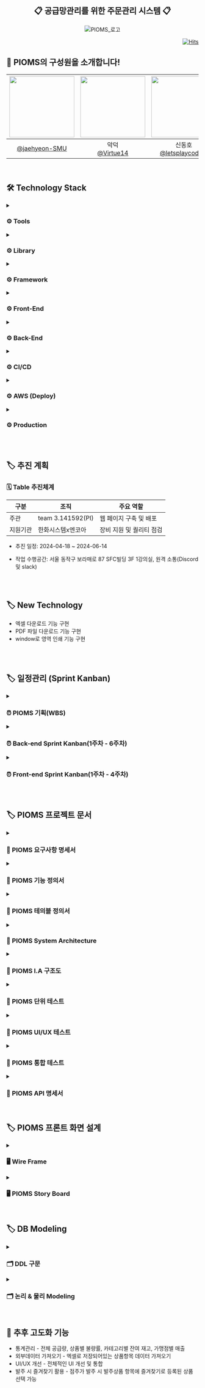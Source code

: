 <div align="center">
	
<h2>📋 공급망관리를 위한 주문관리 시스템 📋</h2>
</div>

<div align="center">
	
![PIOMS_로고](https://github.com/beyond-sw-camp/be04-fin-PI.Akatsuki-PIOMS/assets/149561287/c73fe627-caa9-4a4f-ac14-5545b72c0b8e)

</div>

<div align="right">

[![Hits](https://hits.seeyoufarm.com/api/count/incr/badge.svg?url=https%3A%2F%2Fgithub.com%2Fbeyond-sw-camp%2Fbe04-4th-PI-MoodHolic.git&count_bg=%23006EFF&title_bg=%23767676&icon=keybase.svg&icon_color=%23E7E7E7&title=Today&edge_flat=false)](https://hits.seeyoufarm.com)
</div>

<h2 align="left">👥 PIOMS의 구성원을 소개합니다!</h2>

|<img src="https://avatars.githubusercontent.com/u/81796274?v=4" width="170" height="160"/>|<img src="https://avatars.githubusercontent.com/u/122339395?v=4" width="170" height="160"/>|<img src="https://avatars.githubusercontent.com/u/101622086?v=4" width="170" height="160"/>|<img src="https://avatars.githubusercontent.com/u/149561287?v=4" width="170" height="160"/>|<img src="https://avatars.githubusercontent.com/u/22255663?v=4" width="170" height="160"/>|
|:-:|:-:|:-:|:-:|:-:|
|[@jaehyeon-SMU](https://github.com/jaehyeon-SMU)|악덕<br/>[@Virtue14](https://github.com/Virtue14)|신동호<br/>[@letsplaycoding](https://github.com/letsplaycoding)|[@Bodrami](https://github.com/Bodrami)|hyunwoo<br/>[@daersh](https://github.com/daersh)|

</br>
<h2 align="left">🛠️ Technology Stack</h2>
<div align="left">
<details>
<summary><h3>⚙️ Tools</h3></summary>
<img src="https://img.shields.io/badge/grafana-F46800?style=for-thebadge&logo=grafana&logoColor=white" />&nbsp;&nbsp; <img src="https://img.shields.io/badge/prometheus-E6522C?style=for-thebadge&logo=prometheus&logoColor=white" />
</details>
<details>
<summary><h3>⚙️ Library</h3></summary>
<img src="https://img.shields.io/badge/microsoftexcel-217346?style=for-thebadge&logo=microsoftexcel&logoColor=white" />&nbsp;&nbsp; <img src="https://img.shields.io/badge/apache-D22128?style=for-thebadge&logo=apache&logoColor=white" />
</details>
<details>
<summary><h3>⚙️ Framework</h3></summary>
<img src="https://img.shields.io/badge/Spring Boot-6DB33F?style=for-thebadge&logo=Spring Boot&logoColor=white" /> &nbsp;&nbsp; <img src="https://img.shields.io/badge/Vue.js-4FC08D?style=for-thebadge&logo=Vue.js&logoColor=white" />
</details>
<details>
<summary><h3>⚙️ Front-End</h3></summary>
<img src="https://img.shields.io/badge/CSS-1572B6?style=for-thebadge&logo=CSS&logoColor=white" /> &nbsp;&nbsp; <img src="https://img.shields.io/badge/HTML-E34F26?style=for-thebadge&logo=HTML&logoColor=white" /> &nbsp;&nbsp; <img src="https://img.shields.io/badge/JavaScript-F7DF1E?style=for-thebadge&logo=JavaScript&logoColor=white" /> &nbsp;&nbsp; <img src="https://img.shields.io/badge/Vue.js-4FC08D?style=for-thebadge&logo=Vue.js&logoColor=white" /> &nbsp;&nbsp; <img src="https://img.shields.io/badge/Vuex-B7178C?style=for-thebadge&logo=Vuex&logoColor=white" /> 
</details>
<details>	
<summary><h3>⚙️ Back-End</h3></summary>
<img src="https://img.shields.io/badge/JWT-FBBA00?style=for-thebadge&logo=JWT&logoColor=white" /> &nbsp;&nbsp; <img src="https://img.shields.io/badge/MariaDB-003545?style=for-thebadge&logo=mariaDB&logoColor=white"/> &nbsp;&nbsp; <img src="https://img.shields.io/badge/Redis-DC382D?style=for-thebadge&logo=Redis&logoColor=white" /> &nbsp;&nbsp; <img src="https://img.shields.io/badge/Spring Boot-6DB33F?style=for-thebadge&logo=Spring Boot&logoColor=white" /> &nbsp;&nbsp; <img src="https://img.shields.io/badge/Spring JPA Data-6DB33F?style=for-thebadge&logo=Spring JPA Data&logoColor=white" />  &nbsp;&nbsp; <img src="https://img.shields.io/badge/Spring Security-6DB33F?style=for-thebadge&logo=Spring Security&logoColor=white" /> &nbsp;&nbsp; <img src="https://img.shields.io/badge/Swagger-85EA2D?style=for-thebadge&logo=Swagger&logoColor=white" /> &nbsp;&nbsp; <img src="https://img.shields.io/badge/gradle-02303A?style=for-thebadge&logo=gradle&logoColor=white" /> &nbsp;&nbsp; <img src="https://img.shields.io/badge/hibernate-59666C?style=for-thebadge&logo=hibernate&logoColor=white" />
</details>
<details>
<summary><h3>⚙️ CI/CD</h3></summary>	
<img src="https://img.shields.io/badge/githubactions-2088FF?style=for-thebadge&logo=githubactions&logoColor=white"/>
</details>
<details>
<summary><h3>⚙️ AWS (Deploy)</h3></summary>
<img src="https://img.shields.io/badge/Amazon AWS-232F3E?style=for-thebadge&logo=amazonaws&logoColor=white"/>&nbsp;&nbsp; <img src="https://img.shields.io/badge/amazons3-569A31?style=for-thebadge&logo=amazons3&logoColor=white"/>&nbsp;&nbsp; <img src="https://img.shields.io/badge/amazonec2-FF9900?style=for-thebadge&logo=amazonec2&logoColor=white"/>&nbsp;&nbsp; <img src="https://img.shields.io/badge/amazonrds-FF9900?style=for-thebadge&logo=amazonrds&logoColor=white"/>
&nbsp;&nbsp; <img src="https://img.shields.io/badge/amazonroute53-8C4FFF?style=for-thebadge&logo=amazonroute53&logoColor=white"/>
</details>
<details>
<summary><h3>⚙️ Production</h3></summary>	
<img src="https://img.shields.io/badge/Apache Tomcat-F8DC75?style=for-thebadge&logo=Apache Tomcat&logoColor=white" /> &nbsp;&nbsp; <img src="https://img.shields.io/badge/NPM-CB3837?style=for-thebadge&logo=NPM&logoColor=white" /> &nbsp;&nbsp;  <img src="https://img.shields.io/badge/Ubuntu-E95420?style=for-thebadge&logo=Ubuntu&logoColor=white" />
</details>
</div></br></br>

## 🏷️ 추진 계획

### 🗓 Table 추진체계

| 구분 | 조직 | 주요 역할 |
| --- | --- | --- |
| 주관 | team 3.141592(PI) | 웹 페이지 구축 및 배포 |
| 지원기관 | 한화시스템x엔코아 | 장비 지원 및 퀄리티 점검 |

- 추진 일정: 2024-04-18 ~ 2024-06-14

- 작업 수행공간: 서울 동작구 보라매로 87 SFC빌딩 3F 1강의실, 원격 소통(Discord 및 slack)

<br/></br>

## 🏷️ New Technology
* 엑셀 다운로드 기능 구현
* PDF 파일 다운로드 기능 구현
* window로 영역 인쇄 기능 구현

</br></br>

## 🏷️ 일정관리 (Sprint Kanban)
<details>
<summary><h3>⏰ PIOMS 기획(WBS)</h3></summary>
	
![스크린샷 2024-06-11 오후 4 31 24](https://github.com/beyond-sw-camp/be04-fin-PI.Akatsuki-PIOMS/assets/149561287/ea8d2483-2bf9-46bf-8fb1-e7bd557acf15)
</details>
<details>
<summary><h3>⏰ Back-end Sprint Kanban(1주차 - 6주차)</h3></summary>

![스크린샷 2024-06-11 오후 4 33 57](https://github.com/beyond-sw-camp/be04-fin-PI.Akatsuki-PIOMS/assets/149561287/ba8f9ffe-74aa-4f3c-89c1-27fa7af63b28)
</details>
<details>
<summary><h3>⏰ Front-end Sprint Kanban(1주차 - 4주차)</h3></summary>

![스크린샷 2024-06-11 오후 4 34 39](https://github.com/beyond-sw-camp/be04-fin-PI.Akatsuki-PIOMS/assets/149561287/6351f643-c66a-4c05-b1d5-107e93b77a5f)
</details>
</br></br>

## 🏷️ PIOMS 프로젝트 문서

<details>
<summary><h3>📁 PIOMS 요구사항 명세서</h3></summary>

![image (8)](https://github.com/beyond-sw-camp/be04-fin-PI.Akatsuki-PIOMS/assets/149561287/389a2c60-2a56-4826-ba22-be9a4cdad7e6)
![image (9)](https://github.com/beyond-sw-camp/be04-fin-PI.Akatsuki-PIOMS/assets/149561287/5bcd71a9-bc40-40cd-aa0b-5c38f1fc6eee)
![image (10)](https://github.com/beyond-sw-camp/be04-fin-PI.Akatsuki-PIOMS/assets/149561287/89c14413-2491-46ad-9d65-076d347b25a9)
![image (11)](https://github.com/beyond-sw-camp/be04-fin-PI.Akatsuki-PIOMS/assets/149561287/66239837-06ca-433f-8c21-ebaafae7cd84)
![image (12)](https://github.com/beyond-sw-camp/be04-fin-PI.Akatsuki-PIOMS/assets/149561287/43b1a854-92a0-461a-979c-c8abbfced1f1)
![image (13)](https://github.com/beyond-sw-camp/be04-fin-PI.Akatsuki-PIOMS/assets/149561287/2300c900-b7a3-4f6a-a2bb-6f9ffd78347a)
![image (14)](https://github.com/beyond-sw-camp/be04-fin-PI.Akatsuki-PIOMS/assets/149561287/7fe89b3a-07a7-4c0e-9a36-1cd58af9e397)
![image (15)](https://github.com/beyond-sw-camp/be04-fin-PI.Akatsuki-PIOMS/assets/149561287/9469bc73-c79b-4bcb-a609-25378f2d578e)

</details>
<details>
<summary><h3>📁 PIOMS 기능 정의서</h3></summary>
	
![image (3)](https://github.com/beyond-sw-camp/be04-fin-PI.Akatsuki-PIOMS/assets/149561287/ad4434b1-1c5f-4abf-a54a-4531d444e7e6)
![image (4)](https://github.com/beyond-sw-camp/be04-fin-PI.Akatsuki-PIOMS/assets/149561287/b6c4f1dc-6a6c-43ce-8bdb-b3f0be2448a8)
![image (5)](https://github.com/beyond-sw-camp/be04-fin-PI.Akatsuki-PIOMS/assets/149561287/40d3423f-fabe-4a82-b4dc-b72032042be7)
![image (6)](https://github.com/beyond-sw-camp/be04-fin-PI.Akatsuki-PIOMS/assets/149561287/87365849-f983-4c3a-9743-2ca02d4a1932)
![image (7)](https://github.com/beyond-sw-camp/be04-fin-PI.Akatsuki-PIOMS/assets/149561287/67ff4e9f-4eb2-4485-abb1-18c02809b058)


</details>
<details>
<summary><h3>📁 PIOMS 테의블 정의서</h3></summary>

![image (16)](https://github.com/beyond-sw-camp/be04-fin-PI.Akatsuki-PIOMS/assets/149561287/c0ea6757-e1e1-49a2-8e9e-2ef741299323)
![image (17)](https://github.com/beyond-sw-camp/be04-fin-PI.Akatsuki-PIOMS/assets/149561287/c809a69f-844f-4522-b8e3-fdc5e4a8c1f9)
![image (18)](https://github.com/beyond-sw-camp/be04-fin-PI.Akatsuki-PIOMS/assets/149561287/4af537f2-6179-4fd1-b425-de56ba4650ce)
![image (19)](https://github.com/beyond-sw-camp/be04-fin-PI.Akatsuki-PIOMS/assets/149561287/6f56c2cf-eb06-4107-a139-76526ccd558c)
</details>

<details>
<summary><h3>📁 PIOMS System Architecture</h3></summary>

![스크린샷 2024-06-13 오후 12 17 12](https://github.com/beyond-sw-camp/be04-fin-PI.Akatsuki-PIOMS/assets/149561287/c380a6da-6f4b-4b67-8a08-98e5d21af923)
</details>

<details>
<summary><h3>📁 PIOMS I.A 구조도</h3></summary>
	
![image (20)](https://github.com/beyond-sw-camp/be04-fin-PI.Akatsuki-PIOMS/assets/149561287/f686890b-53e6-47d3-af1a-2c66036c2ee8)
</details>

<details>
<summary><h3>📁 PIOMS 단위 테스트</h3></summary>

![image (21)](https://github.com/beyond-sw-camp/be04-fin-PI.Akatsuki-PIOMS/assets/149561287/01bba300-432e-44de-a88e-714d016dc9b0)
![image (22)](https://github.com/beyond-sw-camp/be04-fin-PI.Akatsuki-PIOMS/assets/149561287/53646f0d-dde6-4e1c-a750-18db67c76f1f)
![image (23)](https://github.com/beyond-sw-camp/be04-fin-PI.Akatsuki-PIOMS/assets/149561287/ef3a7698-4615-4ee7-92fa-ef24f1db3ab5)
</details>

<details>
<summary><h3>📁 PIOMS UI/UX 테스트</h3></summary>

![image (24)](https://github.com/beyond-sw-camp/be04-fin-PI.Akatsuki-PIOMS/assets/149561287/86c35f37-b220-484d-b7ae-3be5d71804ff)
![image (25)](https://github.com/beyond-sw-camp/be04-fin-PI.Akatsuki-PIOMS/assets/149561287/c57f01d5-3118-4737-8493-2ebec68e227d)
![image (26)](https://github.com/beyond-sw-camp/be04-fin-PI.Akatsuki-PIOMS/assets/149561287/d5b23eef-9f76-4c36-b1d3-2d0dcf67cc59)
![image (27)](https://github.com/beyond-sw-camp/be04-fin-PI.Akatsuki-PIOMS/assets/149561287/c98c1aea-4af6-466f-8d0c-5a4d719e05c4)

</details>

<details>
<summary><h3>📁 PIOMS 통합 테스트</h3></summary>
	<details>
                <summary><h3>문의사항 로직</h3></summary>
                <img src="https://github.com/PI-Akatsuki/PIOMS.FE/assets/101622086/44fcaea5-bf35-478f-9eb0-bf799589c512">
        </details>	
	<details>
		<summary><h3>관리자 매뉴얼 PDF 다운로드</h3></summary>
		<img src="https://github.com/beyond-sw-camp/be04-fin-PI.Akatsuki-PIOMS/assets/101622086/cd1b4b6c-495a-453c-a767-40b7987f44e9">
	</details>
	<details>
		<summary><h3>배송 및 발주관리</h3></summary>
		<img src="https://github.com/beyond-sw-camp/be04-fin-PI.Akatsuki-PIOMS/assets/101622086/fffd06ce-91f4-4eb9-936f-cde9065e1da9">
	</details>
	<details>
		<summary><h3>송장 인쇄</h3></summary>
		<img src="https://github.com/beyond-sw-camp/be04-fin-PI.Akatsuki-PIOMS/assets/101622086/af8e2db4-0aa5-46c8-81e4-1bc9e74e4249">
	</details>
	<details>
		<summary><h3>이력 관리</h3></summary>
		<img src="https://github.com/PI-Akatsuki/PIOMS.FE/assets/101622086/c7401642-57e9-42d5-bbcf-3ba100c368a0">
	</details>
시연영상 붙일 예정
</details>

<details>
<summary><h3>📁 PIOMS API 명세서</h3></summary>
<details>
<summary><h4>📍 관리자</h4></summary>

![―šÅĐļ°žĶ 2024-06-13 112006](https://github.com/beyond-sw-camp/be04-fin-PI.Akatsuki-PIOMS/assets/149561287/4f59a377-6064-410c-9563-9d0822717b38)
![―šÅĐļ°žĶ 2024-06-13 111216](https://github.com/beyond-sw-camp/be04-fin-PI.Akatsuki-PIOMS/assets/149561287/2de92940-fac7-40a1-b76f-3ea3a04e2aff)
![―šÅĐļ°žĶ 2024-06-13 111151](https://github.com/beyond-sw-camp/be04-fin-PI.Akatsuki-PIOMS/assets/149561287/a33e377d-70a1-42cf-852e-a5a5fb0099ab)
![―šÅĐļ°žĶ 2024-06-13 111143](https://github.com/beyond-sw-camp/be04-fin-PI.Akatsuki-PIOMS/assets/149561287/b95e57a7-65a1-485c-90ed-326efb4a20fd)
![―šÅĐļ°žĶ 2024-06-13 111135](https://github.com/beyond-sw-camp/be04-fin-PI.Akatsuki-PIOMS/assets/149561287/4eafeec0-4607-496f-a008-8b9256361e26)
![―šÅĐļ°žĶ 2024-06-13 110905](https://github.com/beyond-sw-camp/be04-fin-PI.Akatsuki-PIOMS/assets/149561287/044e5f8e-f194-45b7-b3f9-a839c6dfcc83)
![―šÅĐļ°žĶ 2024-06-13 110856](https://github.com/beyond-sw-camp/be04-fin-PI.Akatsuki-PIOMS/assets/149561287/76bf386a-0f65-405e-b319-e2c2efe003e6)
![―šÅĐļ°žĶ 2024-06-13 110848](https://github.com/beyond-sw-camp/be04-fin-PI.Akatsuki-PIOMS/assets/149561287/b998a43c-8f6f-42a0-b30e-9db133372a3f)
![―šÅĐļ°žĶ 2024-06-13 110840](https://github.com/beyond-sw-camp/be04-fin-PI.Akatsuki-PIOMS/assets/149561287/8b47ce5a-b906-4b09-9a77-1d22db61423b)
![―šÅĐļ°žĶ 2024-06-13 110754](https://github.com/beyond-sw-camp/be04-fin-PI.Akatsuki-PIOMS/assets/149561287/1f3cfa15-ffa4-4d87-b691-97bc3609eac5)
![―šÅĐļ°žĶ 2024-06-13 110737](https://github.com/beyond-sw-camp/be04-fin-PI.Akatsuki-PIOMS/assets/149561287/ef12469a-11af-44d5-9ee1-6add890dee87)
![―šÅĐļ°žĶ 2024-06-13 110704](https://github.com/beyond-sw-camp/be04-fin-PI.Akatsuki-PIOMS/assets/149561287/70f56f07-e3e5-4b5c-8f00-07da02d59646)
![―šÅĐļ°žĶ 2024-06-13 110646](https://github.com/beyond-sw-camp/be04-fin-PI.Akatsuki-PIOMS/assets/149561287/803086f8-78c6-40a5-a5f6-70d778884f72)
![―šÅĐļ°žĶ 2024-06-13 110636](https://github.com/beyond-sw-camp/be04-fin-PI.Akatsuki-PIOMS/assets/149561287/5f936bd4-b803-4e9b-bebc-9d47a251e6f1)
![―šÅĐļ°žĶ 2024-06-13 110626](https://github.com/beyond-sw-camp/be04-fin-PI.Akatsuki-PIOMS/assets/149561287/348ce830-acbd-488e-910c-d132636f2262)
![―šÅĐļ°žĶ 2024-06-13 110614](https://github.com/beyond-sw-camp/be04-fin-PI.Akatsuki-PIOMS/assets/149561287/c26ecf61-0252-40ed-bf2b-6b2cd722dadb)
![―šÅĐļ°žĶ 2024-06-13 110540](https://github.com/beyond-sw-camp/be04-fin-PI.Akatsuki-PIOMS/assets/149561287/e5b0830e-841b-412c-a895-41fe3142195e)
![―šÅĐļ°žĶ 2024-06-13 110311](https://github.com/beyond-sw-camp/be04-fin-PI.Akatsuki-PIOMS/assets/149561287/18ed9792-4977-490f-b0b7-862970d216e3)
</details>

<details>
<summary><h4>📍 점주</h4></summary>

![½ºÅ©¸°¼¦ 2024-06-13 111108](https://github.com/beyond-sw-camp/be04-fin-PI.Akatsuki-PIOMS/assets/149561287/7ec20ddf-aacf-4545-92c3-c5c787cc43c5)
![½ºÅ©¸°¼¦ 2024-06-13 111058](https://github.com/beyond-sw-camp/be04-fin-PI.Akatsuki-PIOMS/assets/149561287/f8c21f8a-6d2a-4c27-b231-f0ce0619b8a9)
![½ºÅ©¸°¼¦ 2024-06-13 111039](https://github.com/beyond-sw-camp/be04-fin-PI.Akatsuki-PIOMS/assets/149561287/e958036f-5fd4-41c1-a5da-53a8ec817687)
![½ºÅ©¸°¼¦ 2024-06-13 111030](https://github.com/beyond-sw-camp/be04-fin-PI.Akatsuki-PIOMS/assets/149561287/30e33121-58c5-4e2b-87f0-836bfd90c917)
![½ºÅ©¸°¼¦ 2024-06-13 111011](https://github.com/beyond-sw-camp/be04-fin-PI.Akatsuki-PIOMS/assets/149561287/cc44088b-a4ff-49ea-97d4-1f0d6164a97a)
![½ºÅ©¸°¼¦ 2024-06-13 110937](https://github.com/beyond-sw-camp/be04-fin-PI.Akatsuki-PIOMS/assets/149561287/a7a6d57a-26ae-4122-9ff0-edd039e9cdd7)
![½ºÅ©¸°¼¦ 2024-06-13 110929](https://github.com/beyond-sw-camp/be04-fin-PI.Akatsuki-PIOMS/assets/149561287/b9f7f1d1-781e-41e2-842e-c42282c7aef8)
![½ºÅ©¸°¼¦ 2024-06-13 110922](https://github.com/beyond-sw-camp/be04-fin-PI.Akatsuki-PIOMS/assets/149561287/0d623f69-e83b-4b87-9465-70a2f7d0a5da)
![½ºÅ©¸°¼¦ 2024-06-13 110822](https://github.com/beyond-sw-camp/be04-fin-PI.Akatsuki-PIOMS/assets/149561287/54d589b6-580e-4528-be11-355e0a6b8a57)
![½ºÅ©¸°¼¦ 2024-06-13 110813](https://github.com/beyond-sw-camp/be04-fin-PI.Akatsuki-PIOMS/assets/149561287/ec0856d2-76f3-4c6b-92df-5b67b195da15)
![½ºÅ©¸°¼¦ 2024-06-13 110804](https://github.com/beyond-sw-camp/be04-fin-PI.Akatsuki-PIOMS/assets/149561287/79d92724-3d0a-4578-8761-66ed993a06d2)
![½ºÅ©¸°¼¦ 2024-06-13 110725](https://github.com/beyond-sw-camp/be04-fin-PI.Akatsuki-PIOMS/assets/149561287/688c3891-19f8-48bc-b332-1fb89c38c4d4)
![½ºÅ©¸°¼¦ 2024-06-13 110655](https://github.com/beyond-sw-camp/be04-fin-PI.Akatsuki-PIOMS/assets/149561287/369cae3f-5152-4fe1-8376-d29579d7257b)
![½ºÅ©¸°¼¦ 2024-06-13 110603](https://github.com/beyond-sw-camp/be04-fin-PI.Akatsuki-PIOMS/assets/149561287/be21f642-9fae-43d3-8f15-646b7a98b163)
![½ºÅ©¸°¼¦ 2024-06-13 110554](https://github.com/beyond-sw-camp/be04-fin-PI.Akatsuki-PIOMS/assets/149561287/ef1c9d4f-d1ac-47ab-8441-d8900983e4b7)

</details>
<details>
<summary><h4>📍 배송기사</h4></summary>

![스크린샷 2024-06-13 112125](https://github.com/beyond-sw-camp/be04-fin-PI.Akatsuki-PIOMS/assets/149561287/db11cd56-e8da-4766-aa3e-dd81e99704b1)
![스크린샷 2024-06-13 111127](https://github.com/beyond-sw-camp/be04-fin-PI.Akatsuki-PIOMS/assets/149561287/3f8a34da-9ed4-47d4-8a73-8e8519c2e317)
![스크린샷 2024-06-13 110832](https://github.com/beyond-sw-camp/be04-fin-PI.Akatsuki-PIOMS/assets/149561287/a8eede75-2c2f-4406-ba9f-43d77f8c2a31)
![스크린샷 2024-06-13 110714](https://github.com/beyond-sw-camp/be04-fin-PI.Akatsuki-PIOMS/assets/149561287/d830cb16-4f87-4faf-8701-f7ff56918123)
</details>
<details>
<summary><h4>📍 공통</h4></summary>

![½÷ֵ©¸°¼¦ 2024-06-13 112037](https://github.com/beyond-sw-camp/be04-fin-PI.Akatsuki-PIOMS/assets/149561287/f1c4c6d5-ab10-47dd-88cd-ec5b8fee512d)
![½÷ֵ©¸°¼¦ 2024-06-13 111021](https://github.com/beyond-sw-camp/be04-fin-PI.Akatsuki-PIOMS/assets/149561287/90c14ede-8d51-40b2-9daa-a13cc4a2ef29)
</details>
</details>
</br>

## 🏷️ PIOMS 프론트 화면 설계
<details>
<summary><h3>🖥 Wire Frame</h3></summary>

![스크린샷 2024-06-11 오후 4 18 58](https://github.com/beyond-sw-camp/be04-fin-PI.Akatsuki-PIOMS/assets/149561287/ec84c390-3974-49a2-8a02-9872f5874fd7)
</details>
<details>
<summary><h3>🖥 PIOMS Story Board </h3></summary>

<details>
<summary><h3>root 대시보드</h3></summary>
	
![스크린샷 2024-06-11 오후 2 44 21](https://github.com/beyond-sw-camp/be04-fin-PI.Akatsuki-PIOMS/assets/149561287/997637de-8c50-4646-b7ff-7afa07575776)
</details>

<details>
<summary><h3>통합 로그인</h3></summary>
	
![스크린샷 2024-06-11 오후 4 03 10](https://github.com/beyond-sw-camp/be04-fin-PI.Akatsuki-PIOMS/assets/149561287/3b1cc565-f8d9-4e90-9f11-769470defc3f)
</details>

<details>
<summary><h3>가맹점 관리</h3></summary>

![스크린샷 2024-06-11 오후 4 08 28](https://github.com/beyond-sw-camp/be04-fin-PI.Akatsuki-PIOMS/assets/149561287/49d58e64-5aa5-47b3-b151-d2d87bf2ce9b)
</details>

<details>
<summary><h3>상품 관리</h3></summary>

![스크린샷 2024-06-11 오후 4 10 45](https://github.com/beyond-sw-camp/be04-fin-PI.Akatsuki-PIOMS/assets/149561287/4fe413fe-bbd7-4967-a1b2-ffb4b2cff668)
</details>

<details>
<summary><h3>상품 카테고리 관리</h3></summary>
	
![스크린샷 2024-06-11 오후 4 15 51](https://github.com/beyond-sw-camp/be04-fin-PI.Akatsuki-PIOMS/assets/149561287/d92e5408-801b-448a-8f97-c625f25263a4)
</details>
</details>
</br>

## 🏷️ DB Modeling
<details>
<summary><h3>🗂️ DDL 구문</h3></summary>

```sql
CREATE TABLE `product` (
	`product_code`	INT	NOT NULL,
	`product_name`	VARCHAR(255)	NOT NULL,
	`product_price`	INT	NOT NULL,
	`product_enroll_date`	DATE	NOT NULL,
	`product_update_date`	DATE	NULL,
	`product_content`	VARCHAR(255)	NOT NULL,
	`product_color`	ENUM	NOT NULL,
	`product_size`	INT	NOT NULL,
	`product_total_count`	INT	NOT NULL,
	`product_status`	ENUM	NOT NULL	COMMENT,
	`product_exposure_status`	TINYINT	NOT NULL,
	`product_notice_count`	INT	NOT NULL,
	`product_dis_count`	INT	NULL	DEFAULT 0,
	`product_count`	INT	NOT NULL,
	`category_third_code`	INT	NOT NULL
);

CREATE TABLE `request` (
	`request_code`	INT	NOT NULL,
	`request_date`	DATE	NOT NULL,
	`request_total_price`	INT	NOT NULL,
	`request_condition`	TINYINT	NOT NULL,
	`request_reason`	VARCHAR(255)	NOT NULL,
	`franchise_code`	INT	NOT NULL,
	`exchange_code`	INT	NOT NULL
);

CREATE TABLE `category_first` (
	`category_first_code`	INT	NOT NULL,
	`category_first_name`	VARCHAR(255)	NOT NULL,
	`category_first_enroll_date`	DATE	NOT NULL,
	`category_second_update_date`	DATE	NULL
);

CREATE TABLE `product_img` (
	`product_image_code`	INT	NOT NULL,
	`url`	VARCHAR(255)	NOT NULL,
	`product_code`	INT	NOT NULL
);

CREATE TABLE `franchise` (
	`franchise_code`	INT	NOT NULL,
	`franchise_name`	VARCHAR(255)	NULL,
	`franchise_address`	VARCHAR(255)	NULL,
	`franchise_call`	VARCHAR(255)	NULL,
	`franchise_enroll_date`	DATE	NOT NULL,
	`franchise_update_date`	DATE	NULL,
	`franchise_delete_date`	DATE	NULL,
	`franchise_business_num`	VARCHAR(255)	NULL,
	`franchise_delivery_date`	ENUM	NOT NULL,
	`franchise_admin_code`	INT	NOT NULL,
	`admin_code`	INT	NOT NULL,
	`delivery_man_code`	INT	NOT NULL
);

CREATE TABLE `admin` (
	`admin_code`	INT	NOT NULL,
	`admin_name`	VARCHAR(255)	NOT NULL,
	`admin_id`	VARCHAR(255)	NOT NULL,
	`admin_pwd`	VARCHAR(255)	NOT NULL,
	`admin_enroll_date`	DATE	NOT NULL,
	`admin_update_date`	DATE	NULL,
	`admin_delete_date`	DATE	NULL,
	`admin_email`	VARCHAR(255)	NOT NULL,
	`admin_phone`	VARCHAR(255)	NOT NULL,
	`admin_access_number`	INT	NULL,
	`admin_role`	VARCHAR(45)	NOT NULL,
	`admin_status`	TINYINT	NOT NULL,
	`admin_pwd_check`	INT	NOT NULL	DEFAULT 0
);

CREATE TABLE `request_product` (
	`request_product_code`	INT	NOT NULL,
	`request_product_count`	INT	NOT NULL,
	`request_product_get_count`	INT	NULL,
	`request_code`	INT	NOT NULL,
	`product_code`	INT	NOT NULL
);

CREATE TABLE `category_second` (
	`category_second_code`	INT	NOT NULL,
	`category_second_name`	VARCHAR(255)	NOT NULL,
	`category_second_enroll_date`	DATE	NOT NULL,
	`categpry_secpnd_update_date`	DATE	NULL,
	`category_first_code`	INT	NOT NULL
);

CREATE TABLE `category_third` (
	`category_third_code`	INT	NOT NULL,
	`category_third_name`	VARCHAR(255)	NOT NULL,
	`category_third_enroll_date`	DATE	NOT NULL,
	`category_third_update_date`	DATE	NULL,
	`category_second_code`	INT	NOT NULL
);

CREATE TABLE `notice` (
	`notice_code`	INT	NOT NULL,
	`notice_title`	VARCHAR(255)	NOT NULL,
	`notice_enroll_date`	DATE	NOT NULL,
	`notice_content`	VARCHAR(255)	NOT NULL,
	`notice_update_date`	DATE	NULL,
	`admin_code`	INT	NOT NULL
);

CREATE TABLE `ask` (
	`ask_code`	INT	NOT NULL,
	`ask_content`	VARCHAR(255)	NOT NULL,
	`ask_status`	ENUM	NOT NULL,
	`ask_answer`	VARCHAR(255)	NULL,
	`ask_enroll_date`	DATE	NOT NULL,
	`ask_update_date`	DATE	NULL,
	`ask_comment_date`	DATE	NULL,
	`ask_title`	VARCHAR(255)	NOT NULL,
	`franchise_owner_code`	INT	NOT NULL,
	`admin_code`	INT	NOT NULL
);

CREATE TABLE `franchise_warehouse` (
	`franchise_warehouse_code`	INT	NOT NULL,
	`franchise_warehouse_total`	INT	NOT NULL	DEFAULT 0,
	`franchise_warehouse_count`	INT	NOT NULL	DEFAULT 0,
	`franchise_warehouse_enable`	INT	NOT NULL	DEFAULT 0,
	`franchise_warehouse_favorite`	TINYINT	NULL,
	`franchise_code`	INT	NOT NULL,
	`product_code`	INT	NOT NULL
);

CREATE TABLE `franchise_owner` (
	`franchise_owner_code`	INT	NOT NULL,
	`franchise_owner_name`	VARCHAR(255)	NOT NULL,
	`franchise_owner_id`	VARCHAR(255)	NOT NULL,
	`franchise_owner_pwd`	VARCHAR(255)	NOT NULL,
	`franchise_owner_email`	VARCHAR(255)	NOT NULL,
	`franchise_owner_phone`	VARCHAR(255)	NOT NULL,
	`franchise_owner_enroll_date`	DATE	NOT NULL,
	`franchise_owner_update_date`	DATE	NULL,
	`franchise_owner_delete_date`	DATE	NULL,
	`franchise_owner_role`	VARCHAR(45)	NOT NULL,
	`franchise_owner_pwd_check`	INT	NOT NULL	DEFAULT 0,
	`franchise_owner_status`	TINYINT	NOT NULL
);

CREATE TABLE `delivery_man` (
	`delivery_man_code`	INT	NOT NULL,
	`delivery_man_name`	VARCHAR(255)	NOT NULL,
	`delivery_man_id`	VARCHAR(255)	NOT NULL,
	`delivery_man_pwd`	VARCHAR(255)	NOT NULL,
	`delivery_man_phone`	VARCHAR(255)	NOT NULL,
	`delivery_man_enroll_date`	DATE	NOT NULL,
	`delivery_man_update_date`	DATE	NULL,
	`delivery_man_delete_date`	DATE	NULL,
	`delivery_man_role`	VARCHAR(45)	NOT NULL,
	`delivery_man_pwd_check`	INT	NOT NULL	DEFAULT 0,
	`delivery_man_status`	TINYINT	NOT NULL
);

CREATE TABLE `invoice` (
	`invoice_code`	INT	NOT NULL,
	`delivery_status`	ENUM	NOT NULL,
	`delivery_date`	DATE	NOT NULL,
	`order_code`	INT	NOT NULL
);

CREATE TABLE `specs` (
	`specs_code`	INT	NOT NULL,
	`specs_date`	DATE	NOT NULL,
	`request_code`	INT	NOT NULL
);

CREATE TABLE `company` (
	`company_code`	INT	NOT NULL,
	`company_name`	VARCHAR(255)	NOT NULL,
	`company_call`	VARCHAR(255)	NOT NULL,
	`comapny_email`	VARCHAR(255)	NOT NULL,
	`company_business_num`	VARCHAR(255)	NOT NULL,
	`company_address`	VARCHAR(255)	NOT NULL,
	`company_ceo`	VARCHAR(255)	NOT NULL,
	`company_fax`	VARCHAR(255)	NOT NULL
);

CREATE TABLE `exchange` (
	`exchange_code`	INT	NOT NULL,
	`exchange_date`	DATE	NOT NULL,
	`exchange_status`	TINYINT	NOT NULL,
	`franchise_code`	INT	NOT NULL
);

CREATE TABLE `exchange_product` (
	`exchange_product_code`	INT	NOT NULL,
	`exchange_product_status`	ENUM	NOT NULL,
	`exchange_product_count`	INT	NOT NULL,
	`exchange_product_dis_count`	INT	NULL	DEFAULT 0,
	`exchange_product_normal_count`	INT	NULL	DEFAULT 0,
	`product_code`	INT	NOT NULL,
	`exchange_code`	INT	NOT NULL
);

CREATE TABLE `log` (
	`log_code`	INT	NOT NULL,
	`log_changer`	VARCHAR(255)	NOT NULL,
	`log_date`	DATE	NOT NULL,
	`log_status`	ENUM	NOT NULL,
	`log_content`	VARCHAR(255)	NOT NULL,
	`log_target`	ENUM	NOT NULL
);

```
</details>
<details>
<summary><h3>🗂️ 논리 & 물리 Modeling</h3></summary>

<h3>논리 Modeling</h3>

![image](https://github.com/beyond-sw-camp/be04-fin-PI.Akatsuki-PIOMS/assets/149561287/8655c8f2-2a69-4082-aba2-d4c563536f41)

<h3>물리 Modeling</h3>

![image](https://github.com/beyond-sw-camp/be04-fin-PI.Akatsuki-PIOMS/assets/149561287/824ef096-05f8-48a6-ac6e-2e6edfde07ce)

</details>
</br>

## 🌅 추후 고도화 기능

* 통계관리 - 전체 공급량, 상품별 불량률, 카테고리별 잔여 재고, 가맹점별 매출
* 외부데이터 가져오기 - 엑셀로 저장되어있는 상품항목 데이터 가져오기
* UI/UX 개선 - 전체적인 UI 개선 및 통합
* 발주 시 즐겨찾기 활용 - 점주가 발주 시 발주상품 항목에 즐겨찾기로 등록된 상품 선택 가능
